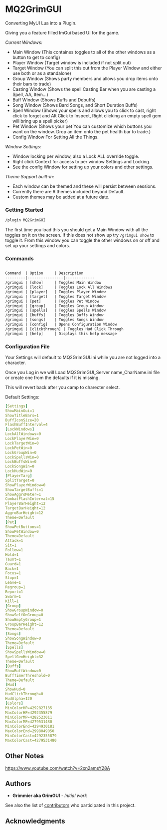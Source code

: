 # MQ2GrimGUI

Converting MyUI Lua into a Plugin. 

Giving you a feature filled ImGui based UI for the game.

_Current Windows:_ 

* Main Window (This containes toggles to all of the other windows as a button to get to config)
* Player Window (Target window is included if not split out)
* Target Window (You can split this out from the Player Window and either use both or as a standalone)
* Group Window (Shows party members and allows you drop items onto their bars to trade)
* Casting Window (Shows the spell Casting Bar when you are casting a Spell, AA, Item...)
* Buff Window (Shows Buffs and Debuffs)
* Song Window (Shows Bard Songs, and Short Duration Buffs)
* Spell Window (Shows your spells and allows you to click to cast, right click to forget and Alt Click to Inspect, Right clicking an empty spell gem will bring up a spell picker)
* Pet Window (Shows your pet You can customize which buttons you want on the window. Drop an item onto the pet health bar to trade.)
* Config Window For Setting All the Things.

_Window Settings:_

* Window locking per window, also a Lock ALL override toggle.
* Right click Context for access to per window Settings and Locking.
* See the config Window for setting up your colors and other settings.

_Theme Support built-in:_
 
* Each window can be themed and these will persist between sessions.
* Currently there are 6 themes included beyond Default.
* Custom themes may be added at a future date.

### Getting Started

```txt
/plugin MQ2GrimGUI
```

The first time you load this you should get a Main Window with all the toggles on it on the screen.
If this does not show up try `/grimgui show` to toggle it.
From this window you can toggle the other windows on or off and set up your settings and colors.

### Commands

```txt

Command  | Option	  | Description
---------|----------------|-------------
/grimgui | [show]	  | Toggles Main Window
/grimgui | [lock]	  | Toggles Lock All Windows
/grimgui | [player]	  | Toggles Player Window
/grimgui | [target]	  | Toggles Target Window
/grimgui | [pet]	  | Toggles Pet Window
/grimgui | [group]	  | Toggles Group Window
/grimgui | [spells]	  | Toggles Spells Window
/grimgui | [buffs]	  | Toggles Buffs Window
/grimgui | [songs]	  | Toggles Songs Window
/grimgui | [config]	  | Opens Configuration Window
/grimgui | [clickthrough] | Toggles Hud Click Through
/grimgui | [help]	  | Displays this help message
```

### Configuration File

Your Settings will default to MQ2GrimGUI.ini while you are not logged into a character.

Once you Log in we will Load MQ2GrimGUI_Server name_CharName.ini file or create one from the defaults if it is missing.

This will revert back after you camp to charecter select. 

Default Settings:
```yaml
[Settings]
ShowMainGui=1
ShowTitleBars=1
BuffIconSize=20
FlashBuffInterval=4
[LockWindows]
LockAllWindows=0
LockPlayerWin=0
LockTargetWin=0
LockPetWin=0
LockGroupWin=0
LockSpellsWin=0
LockBuffsWin=0
LockSongWin=0
LockHudWin=0
[PlayerTarg]
SplitTarget=0
ShowPlayerWindow=0
ShowTargetBuffs=1
ShowAggroMeter=1
CombatFlashInterval=15
PlayerBarHeight=12
TargetBarHeight=12
AggroBarHeight=12
Theme=Default
[Pet]
ShowPetButtons=1
ShowPetWindow=0
Theme=Default
Attack=1
Sit=1
Follow=1
Hold=1
Taunt=1
Guard=1
Back=1
Focus=1
Stop=1
Leave=1
Regroup=1
Report=1
Swarm=1
Kill=1
[Group]
ShowGroupWindow=0
ShowSelfOnGroup=0
ShowEmptyGroup=1
GroupBarHeight=12
Theme=Default
[Songs]
ShowSongWindow=0
Theme=Default
[Spells]
ShowSpellsWindow=0
SpellGemHeight=32
Theme=Default
[Buffs]
ShowBuffWindow=0
BuffTimerThreshold=0
Theme=Default
[Hud]
ShowHud=0
HudClickThrough=0
HudAlpha=120
[Colors]
MinColorHP=4292827135
MaxColorHP=4292355879
MinColorMP=4282523011
MaxColorMP=4279531480
MinColorEnd=4294930181
MaxColorEnd=2998049050
MinColorCast=4292355879
MaxColorCast=4279531480
```

## Other Notes

https://www.youtube.com/watch?v=2xn2amsY28A

## Authors

* **Grimmier aka GrimGUI** - *Initial work*

See also the list of [contributors](https://github.com/grimmier378/MQ2GrimGUI/contributors) who participated in this project.

## Acknowledgments

